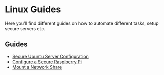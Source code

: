 # Linux Guides

Here you'll find different guides on how to automate different tasks, setup secure servers etc.

## Guides

- [Secure Ubuntu Server Configuration](SecureUbuntuServer.md)
- [Configure a Secure Raspiberry Pi](securer-rpi-setup.md)
- [Mount a Network Share](MountNetworkShare.md)
